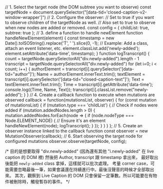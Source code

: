 // 1. Select the target node (the DOM subtree you want to observe)
const targetNode = document.querySelector("[data-tid='closed-caption-v2-window-wrapper']")
// 2. Configure the observer:
//    Set to true if you want to observe children of the targetNode as well.
//    Also set to true to observe when new nodes are added or removed.
const config = { childList: true, subtree: true };
// 3. define a function to handle newElement
function handleNewElement(element) {
    const timestamp = new Date().toISOString().replace('T', ' ').slice(0, -1);
    // Example: Add a class, attach an event listener, etc.
    element.classList.add('newly-added');
    element.setAttribute('data-time', timestamp);
}
function logTranscript() {
    count = targetNode.querySelectorAll("div.newly-added").length - 1
    transcript = targetNode.querySelectorAll("div.newly-added")
    for (let i=0; i < count; i++) {
        authorElement = transcript[i].querySelector('[data-tid="author"]');
        Name = authorElement.innerText.trim();
        textElement = transcript[i].querySelector('[data-tid="closed-caption-text"]');
        Text = textElement.innerText.trim();
        Time = transcript[i].getAttribute('data-time');
        console.log({Time, Name, Text});
        transcript[i].classList.remove("newly-added");
    }
}
// 4. Create a callback function to execute when mutations are observed
callback = function(mutationsList, observer) {
    for (const mutation of mutationsList) {
        if (mutation.type === 'childList') {
            // Check if nodes were added
            if (mutation.addedNodes.length > 0) {
                mutation.addedNodes.forEach(node => {
                    if (node.nodeType === Node.ELEMENT_NODE) { // Ensure it's an element
                        handleNewElement(node);
                        logTranscript();
                    }
                });
            }
        }
    }
};
// 5. Create an observer instance linked to the callback function
const observer = new MutationObserver(callback);
// 6. Start observing the target node for configured mutations
observer.observe(targetNode, config);

/*
目的是想要取得 "div.newly-added" (因為還有其他 "i.newly-added" 在 live caption 的 DOM 裡)
然後把 Author, transcript 跟 timestamp 拿出來，
最好取出後能把 `newly-added` class 拿掉，這樣就可以批次處理。
考量 corner case，可能需要忽略最後一筆，如果會議還在持續進行中。最後沒聲音的時候才全部取出來。
其次，觀察到 Live Caption 的 DOM 只會保留一定筆數。所以可能要在有物件被刪除時，觸發暫存的事件。
*/
